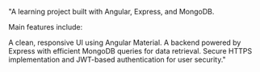 "A learning project built with Angular, Express, and MongoDB.

Main features include:

A clean, responsive UI using Angular Material.
A backend powered by Express with efficient MongoDB queries for data retrieval.
Secure HTTPS implementation and JWT-based authentication for user security."
